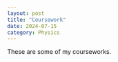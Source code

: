 ```yaml
---
layout: post
title: "Coursework"
date: 2024-07-15
category: Physics
---
```


These are some of my courseworks.
